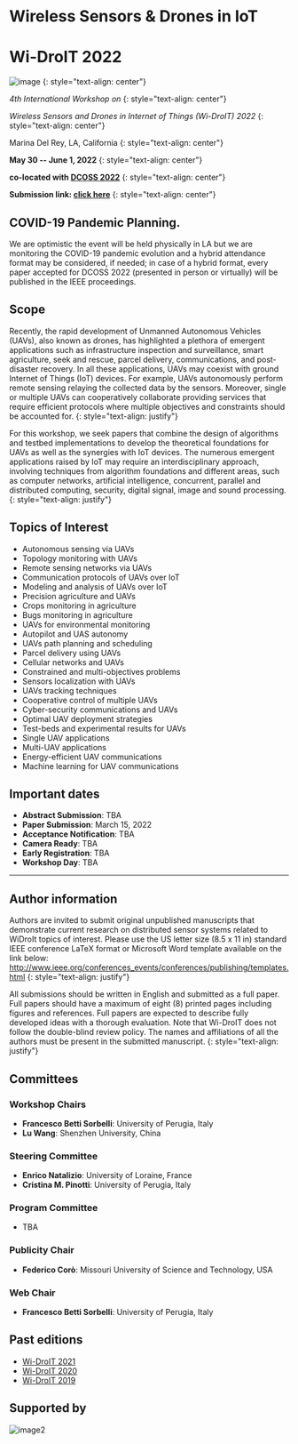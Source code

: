 # Wireless Sensors & Drones in IoT
# Wi-DroIT 2022
![image](/logo.png)
{: style="text-align: center"}

_4th International Workshop on_
{: style="text-align: center"}

_Wireless Sensors and Drones in Internet of Things (Wi-DroIT) 2022_
{: style="text-align: center"}

Marina Del Rey, LA, California
{: style="text-align: center"}

**May 30 -- June 1, 2022**
{: style="text-align: center"}

**co-located with [DCOSS 2022](https://dcoss.org/)**
{: style="text-align: center"}

**Submission link: [click here](https://easychair.org/conferences/?conf=widroit2022)**
{: style="text-align: center"}


## COVID-19 Pandemic Planning. 

We are optimistic the event will be held physically in LA but we are monitoring the COVID-19 pandemic evolution and a hybrid attendance format may be considered, if needed; in case of a hybrid format, every paper accepted for DCOSS 2022 (presented in person or virtually) will be published in the IEEE proceedings.

## Scope

Recently, the rapid development of Unmanned Autonomous Vehicles (UAVs), also known as drones, has highlighted a plethora of emergent applications such as infrastructure inspection and surveillance, smart agriculture, seek and rescue, parcel delivery, communications, and post-disaster recovery.
In all these applications, UAVs may coexist with ground Internet of Things (IoT) devices. For example, UAVs autonomously perform remote sensing relaying the collected data by the sensors. Moreover, single or multiple UAVs can cooperatively collaborate providing services that require efficient protocols where multiple objectives and constraints should be accounted for.
{: style="text-align: justify"}

For this workshop, we seek papers that combine the design of algorithms and testbed implementations to develop the theoretical foundations for UAVs as well as the synergies with IoT devices. 
The numerous emergent applications raised by IoT may require an interdisciplinary approach, involving techniques from algorithm foundations and different areas, such as computer networks, artificial intelligence, concurrent, parallel and distributed computing, security, digital signal, image and sound processing.
{: style="text-align: justify"}

## Topics of Interest

- Autonomous sensing via UAVs
- Topology monitoring with UAVs
- Remote sensing networks via UAVs
- Communication protocols of UAVs over IoT
- Modeling and analysis of UAVs over IoT
- Precision agriculture and UAVs
- Crops monitoring in agriculture
- Bugs monitoring in agriculture
- UAVs for environmental monitoring
- Autopilot and UAS autonomy
- UAVs path planning and scheduling
- Parcel delivery using UAVs
- Cellular networks and UAVs
- Constrained and multi-objectives problems
- Sensors localization with UAVs
- UAVs tracking techniques
- Cooperative control of multiple UAVs
- Cyber-security communications and UAVs
- Optimal UAV deployment strategies
- Test-beds and experimental results for UAVs
- Single UAV applications
- Multi-UAV applications
- Energy-efficient UAV communications
- Machine learning for UAV communications


## Important dates

- **Abstract Submission**: TBA
- **Paper Submission**: March 15, 2022
- **Acceptance Notification**: TBA
- **Camera Ready**: TBA
- **Early Registration**: TBA
- **Workshop Day**: TBA

* * *

## Author information

Authors are invited to submit original unpublished manuscripts that demonstrate current research on distributed sensor systems related to WiDroIt topics of interest. Please use the US letter size (8.5 x 11 in) standard IEEE conference LaTeX format or Microsoft Word template available on the link below:
http://www.ieee.org/conferences_events/conferences/publishing/templates.html
{: style="text-align: justify"}

All submissions should be written in English and submitted as a full paper. Full papers should have a maximum of eight (8) printed pages including figures and references. Full papers are expected to describe fully developed ideas with a thorough evaluation.
Note that Wi-DroIT does not follow the double-blind review policy. The names and affiliations of all the authors must be present in the submitted manuscript.
{: style="text-align: justify"}


## Committees

### Workshop Chairs
- **Francesco Betti Sorbelli**: University of Perugia, Italy
- **Lu Wang**: Shenzhen University, China
  
### Steering Committee
- **Enrico Natalizio**: University of Loraine, France
- **Cristina M. Pinotti**: University of Perugia, Italy
  
### Program Committee
- TBA

### Publicity Chair
- **Federico Corò**: Missouri University of Science and Technology, USA

### Web Chair
- **Francesco Betti Sorbelli**: University of Perugia, Italy

  
## Past editions
- [Wi-DroIT 2021](https://widroit2021.github.io)
- [Wi-DroIT 2020](https://sites.google.com/view/widroit2020/home)
- [Wi-DroIT 2019](https://widroit2019.loria.fr)


## Supported by
![image2](/ict-logo-small.png)

